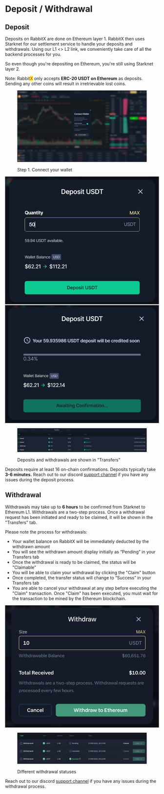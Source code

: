 # Deposit / Withdrawal

## Deposit

Deposits on RabbitX are done on Ethereum layer 1. RabbitX then uses Starknet for our settlement service to handle your deposits and withdrawals. Using our L1 <> L2 link, we conveniently take care of all the backend processes for you.

So even though you're depositing on Ethereum, you're still using Starknet layer 2.

Note: Rabbit<mark style="color:red;">X</mark> only accepts **ERC-20 USDT on Ethereum** as deposits. Sending any other coins will result in irretrievable lost coins.

<figure><img src=".gitbook/assets/image (12).png" alt="Connect your wallet"><figcaption><p>Step 1. Connect your wallet</p></figcaption></figure>

![](<.gitbook/assets/image (17).png>)![](<.gitbook/assets/image (10).png>)

<figure><img src=".gitbook/assets/image (7) (2) (1).png" alt=""><figcaption><p>Deposits and withdrawals are shown in "Transfers"</p></figcaption></figure>

Deposits require at least 16 on-chain confirmations. Deposits typically take **3-6 minutes.** Reach out to our discord [support channel](https://discord.gg/yFHNDe4KDY) if you have any issues during the deposit process.

## Withdrawal

Withdrawals may take up to **6 hours** to be confirmed from Starknet to Ethereum L1. Withdrawals are a two-step process. Once a withdrawal request has been initiated and ready to be claimed, it will be shown in the "Transfers" tab.

Please note the process for withdrawals:

* Your wallet balance on RabbitX will be immediately deducted by the withdrawn amount
* You will see the withdrawn amount display initially as “Pending” in your Transfers tab
* Once the withdrawal is ready to be claimed, the status will be "Claimable"
* You will be able to claim your withdrawal by clicking the "Claim" button
* Once completed, the transfer status will change to “Success” in your Transfers tab
* You are able to cancel your withdrawal at any step before executing the "Claim" transaction. Once "Claim" has been executed, you must wait for the transaction to be mined by the Ethereum blockchain.

![Withdrawal Window](<.gitbook/assets/image (9).png>)

<figure><img src=".gitbook/assets/image (7).png" alt=""><figcaption><p>Different withdrawal statuses</p></figcaption></figure>

Reach out to our discord [support channel](https://discord.gg/yFHNDe4KDY) if you have any issues during the withdrawal process.

##
